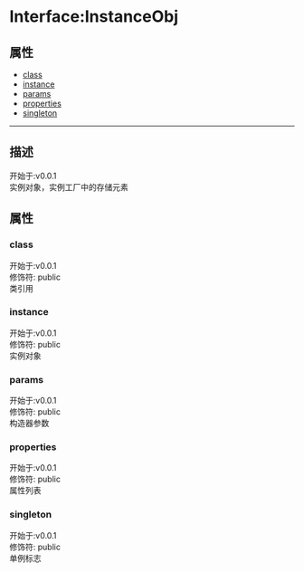 # Interface:InstanceObj
## 属性
+ [class](#PROP_class)
+ [instance](#PROP_instance)
+ [params](#PROP_params)
+ [properties](#PROP_properties)
+ [singleton](#PROP_singleton)
  
---
## 描述
<font class="since">开始于:v0.0.1</font>  
实例对象，实例工厂中的存储元素  
## 属性
### <a id="PROP_class">class</a>
<font class="since">开始于:v0.0.1</font>  
修饰符: <font class="modifier">public</font>  
类引用  
### <a id="PROP_instance">instance</a>
<font class="since">开始于:v0.0.1</font>  
修饰符: <font class="modifier">public</font>  
实例对象  
### <a id="PROP_params">params</a>
<font class="since">开始于:v0.0.1</font>  
修饰符: <font class="modifier">public</font>  
构造器参数  
### <a id="PROP_properties">properties</a>
<font class="since">开始于:v0.0.1</font>  
修饰符: <font class="modifier">public</font>  
属性列表  
### <a id="PROP_singleton">singleton</a>
<font class="since">开始于:v0.0.1</font>  
修饰符: <font class="modifier">public</font>  
单例标志  
